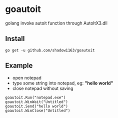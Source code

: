 # goautoit
golang invoke autoit function through AutoItX3.dll

## Install

```golang
go get -u github.com/shadow1163/goautoit
```

## Example

- open notepad
- type some string into notepad, eg: **"hello world"**
- close notepad without saving

```golang
goautoit.Run("notepad.exe")
goautoit.WinWait("Untitled")
goautoit.Send("hello world")
goautoit.WinClose("Untitled")
```
